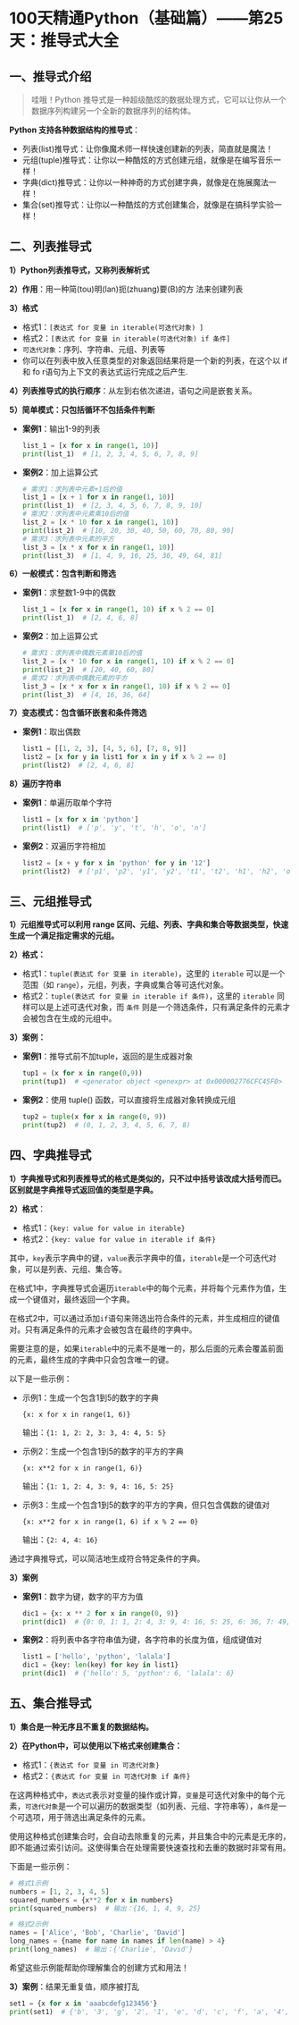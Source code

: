 # 100天精通Python（基础篇）——第25天：推导式大全

## 

## **一、推导式介绍**

> 哇哦！Python 推导式是一种超级酷炫的数据处理方式，它可以让你从一个数据序列构建另一个全新的数据序列的结构体。

**Python 支持各种数据结构的推导式**：

- 列表(list)推导式：让你像魔术师一样快速创建新的列表，简直就是魔法！
- 元组(tuple)推导式：让你以一种酷炫的方式创建元组，就像是在编写音乐一样！
- 字典(dict)推导式：让你以一种神奇的方式创建字典，就像是在施展魔法一样！
- 集合(set)推导式：让你以一种酷炫的方式创建集合，就像是在搞科学实验一样！

## **二、列表推导式**

**1）Python列表推导式，又称列表解析式**

**2）作用**：用一种简(tou)明(lan)扼(zhuang)要(B)的方 法来创建列表

**3）格式**

- 格式1：`[表达式 for 变量 in iterable(可迭代对象) ]`
- 格式2：`[表达式 for 变量 in iterable(可迭代对象) if 条件]`
- `可迭代对象`：序列、字符串、元组、列表等
- 你可以在列表中放入任意类型的对象返回结果将是一个新的列表，在这个以 if 和 fo r语句为上下文的表达式运行完成之后产生.

**4）列表推导式的执行顺序**：从左到右依次递进，语句之间是嵌套关系。

**5）简单模式：只包括循环不包括条件判断**

- **案例1**：输出1-9的列表

    ```python
    list_1 = [x for x in range(1, 10)]
    print(list_1)  # [1, 2, 3, 4, 5, 6, 7, 8, 9]
    ```
    
- **案例2**：加上运算公式

    ```python
    # 需求1：求列表中元素+1后的值
    list_1 = [x + 1 for x in range(1, 10)]
    print(list_1)  # [2, 3, 4, 5, 6, 7, 8, 9, 10]
    # 需求2：求列表中元素乘10后的值
    list_2 = [x * 10 for x in range(1, 10)]
    print(list_2)  # [10, 20, 30, 40, 50, 60, 70, 80, 90]
    # 需求3：求列表中元素的平方
    list_3 = [x * x for x in range(1, 10)]
    print(list_3)  # [1, 4, 9, 16, 25, 36, 49, 64, 81]
    ```

**6）一般模式：包含判断和筛选**

- **案例1**：求整数1-9中的偶数

    ```python
    list_1 = [x for x in range(1, 10) if x % 2 == 0]
    print(list_1)  # [2, 4, 6, 8]
    ```
    
- **案例2**：加上运算公式

    ```python
    # 需求1：求列表中偶数元素乘10后的值
    list_2 = [x * 10 for x in range(1, 10) if x % 2 == 0]
    print(list_2)  # [20, 40, 60, 80]
    # 需求2：求列表中偶数元素的平方
    list_3 = [x * x for x in range(1, 10) if x % 2 == 0]
    print(list_3)  # [4, 16, 36, 64]
    ```

**7）变态模式：包含循环嵌套和条件筛选**

- **案例1**：取出偶数

    ```python
    list1 = [[1, 2, 3], [4, 5, 6], [7, 8, 9]]
    list2 = [x for y in list1 for x in y if x % 2 == 0]
    print(list2)  # [2, 4, 6, 8]
    ```

**8）遍历字符串**

- **案例1**：单遍历取单个字符

    ```python
    list1 = [x for x in 'python']
    print(list1)  # ['p', 'y', 't', 'h', 'o', 'n']
    ```
    
- **案例2**：双遍历字符相加

    ```python
    list2 = [x + y for x in 'python' for y in '12']
    print(list2)  # ['p1', 'p2', 'y1', 'y2', 't1', 't2', 'h1', 'h2', 'o1', 'o2', 'n1', 'n2']
    ```

## **三、元组推导式**

**1）元组推导式可以利用 range 区间、元组、列表、字典和集合等数据类型，快速生成一个满足指定需求的元组。**

**2）格式：**

- 格式1：`tuple(表达式 for 变量 in iterable)`，这里的 `iterable` 可以是一个范围（如 `range`），元组，列表，字典或集合等可迭代对象。
- 格式2：`tuple(表达式 for 变量 in iterable if 条件)`，这里的 `iterable` 同样可以是上述可迭代对象，而 `条件` 则是一个筛选条件，只有满足条件的元素才会被包含在生成的元组中。

**3）案例：**

- **案例1**：推导式前不加tuple，返回的是生成器对象

    ```python
    tup1 = (x for x in range(0,9))
    print(tup1)  # <generator object <genexpr> at 0x000002776CFC45F0>
    ```
    
- **案例2**：使用 tuple() 函数，可以直接将生成器对象转换成元组

    ```python
    tup2 = tuple(x for x in range(0, 9))
    print(tup2)  # (0, 1, 2, 3, 4, 5, 6, 7, 8)
    ```

## **四、字典推导式**

**1）字典推导式和列表推导式的格式是类似的，只不过中括号该改成大括号而已。区别就是字典推导式返回值的类型是字典。**

**2）格式**：

- 格式1：`{key: value for value in iterable}`
- 格式2：`{key: value for value in iterable if 条件}`

其中，`key`表示字典中的键，`value`表示字典中的值，`iterable`是一个可迭代对象，可以是列表、元组、集合等。

在格式1中，字典推导式会遍历`iterable`中的每个元素，并将每个元素作为值，生成一个键值对，最终返回一个字典。

在格式2中，可以通过添加`if`语句来筛选出符合条件的元素，并生成相应的键值对。只有满足条件的元素才会被包含在最终的字典中。

需要注意的是，如果`iterable`中的元素不是唯一的，那么后面的元素会覆盖前面的元素，最终生成的字典中只会包含唯一的键。

以下是一些示例：

- 示例1：生成一个包含1到5的数字的字典

    `{x: x for x in range(1, 6)}`

    输出：`{1: 1, 2: 2, 3: 3, 4: 4, 5: 5}`

- 示例2：生成一个包含1到5的数字的平方的字典

    `{x: x**2 for x in range(1, 6)}`

    输出：`{1: 1, 2: 4, 3: 9, 4: 16, 5: 25}`

- 示例3：生成一个包含1到5的数字的平方的字典，但只包含偶数的键值对

    `{x: x**2 for x in range(1, 6) if x % 2 == 0}`

    输出：`{2: 4, 4: 16}`

通过字典推导式，可以简洁地生成符合特定条件的字典。

**3）案例**

- **案例1**：数字为键，数字的平方为值

    ```python
    dic1 = {x: x ** 2 for x in range(0, 9)}
    print(dic1)  # {0: 0, 1: 1, 2: 4, 3: 9, 4: 16, 5: 25, 6: 36, 7: 49, 8: 64}
    ```
    
- **案例2**：将列表中各字符串值为键，各字符串的长度为值，组成键值对

    ```python
    list1 = ['hello', 'python', 'lalala']
    dic1 = {key: len(key) for key in list1}
    print(dic1)  # {'hello': 5, 'python': 6, 'lalala': 6}
    ```

## **五、集合推导式**

**1）集合是一种无序且不重复的数据结构。**

**2）在Python中，可以使用以下格式来创建集合：**

- 格式1：`{表达式 for 变量 in 可迭代对象}`
- 格式2：`{表达式 for 变量 in 可迭代对象 if 条件}`

在这两种格式中，`表达式`表示对变量的操作或计算，`变量`是可迭代对象中的每个元素，`可迭代对象`是一个可以遍历的数据类型（如列表、元组、字符串等），`条件`是一个可选项，用于筛选出满足条件的元素。

使用这种格式创建集合时，会自动去除重复的元素，并且集合中的元素是无序的，即不能通过索引访问。这使得集合在处理需要快速查找和去重的数据时非常有用。

下面是一些示例：

```python
# 格式1示例
numbers = [1, 2, 3, 4, 5]
squared_numbers = {x**2 for x in numbers}
print(squared_numbers)  # 输出：{16, 1, 4, 9, 25}

# 格式2示例
names = ['Alice', 'Bob', 'Charlie', 'David']
long_names = {name for name in names if len(name) > 4}
print(long_names)  # 输出：{'Charlie', 'David'}
```

希望这些示例能帮助你理解集合的创建方式和用法！

**3）案例**：结果无重复值，顺序被打乱

```python
set1 = {x for x in 'aaabcdefg123456'}
print(set1)  # {'b', '3', 'g', '2', '1', 'e', 'd', 'c', 'f', 'a', '4', '5', '6'}
```


